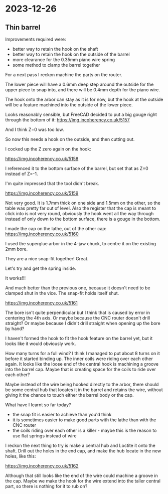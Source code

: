 # 2023-12-26

## Thin barrel

Improvements required were:

 * better way to retain the hook on the shaft
 * better way to retain the hook on the outside of the barrel
 * more clearance for the 0.35mm piano wire spring
 * some method to clamp the barrel together

For a next pass I reckon machine the parts on the router.

The lower piece will have a 0.6mm deep step around the outside for the upper piece
to snap into, and there will be 0.4mm depth for the piano wire.

The hook onto the arbor can stay as it is for now, but the hook at the outside will be a
feature machined into the outside of the lower piece.

Looks reasonably sensible, but FreeCAD decided to put a big gouge right through
the bottom of it: https://img.incoherency.co.uk/5157

And I think Z=0 was too low.

So now this needs a hook on the outside, and then cutting out.

I cocked up the Z zero again on the hook:

https://img.incoherency.co.uk/5158

I referenced it to the bottom surface of the barrel, but set that as Z=0 instead of Z=-1.

I'm quite impressed that the tool didn't break.

https://img.incoherency.co.uk/5159

Not very good. It is 1.7mm thick on one side and 1.5mm on the other, so the table was
pretty far out of level. Also the register that the cap is meant to click into is not
very round, obviously the hook went all the way through instead of only down to the bottom
surface, there is a gouge in the bottom.

I made the cap on the lathe, out of the other cap: https://img.incoherency.co.uk/5160

I used the superglue arbor in the 4-jaw chuck, to centre it on the existing 2mm bore.

They are a nice snap-fit together! Great.

Let's try and get the spring inside.

It works!!!

And much better than the previous one, because it doesn't need to be clamped shut in the vice. The snap-fit
holds itself shut.

https://img.incoherency.co.uk/5161

The bore isn't quite perpendicular but I think that is caused by error in centering the 4th axis. Or maybe
because the CNC router doesn't drill straight? Or maybe because I didn't drill straight when opening up the
bore by hand?

I haven't formed the hook to fit the hook feature on the barrel yet, but it looks like it would obviously work.

How many turns for a full wind? I think I managed to put about 8 turns on it before it started binding up.
The inner coils were riding over each other again. It looks like the loose end of the central hook is
machining a groove into the barrel cap. Maybe that is creating space for the coils to ride over each other?

Maybe instead of the wire being hooked directly to the arbor, there should be some central hub that locates it in the
barrel and retains the wire, without giving it the chance to touch either the barrel body or the cap.

What have I learnt so far today?

 * the snap fit is easier to achieve than you'd think
 * it is sometimes easier to make good parts with the lathe than with the CNC router
 * the coils riding over each other is a killer - maybe this is the reason to use flat springs instead of wire

I reckon the next thing to try is make a central hub and Loctite it onto the shaft. Drill out the holes in the
end cap, and make the hub locate in the new holes, like this:

https://img.incoherency.co.uk/5162

Although that still looks like the end of the wire could machine a groove in the cap. Maybe we make the hook for the wire
extend into the taller central part, so there is nothing for it to rub on?
